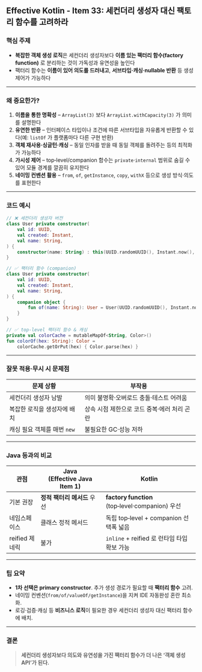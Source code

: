 ## Effective Kotlin - Item 33: 세컨더리 생성자 대신 **팩토리 함수**를 고려하라

### 핵심 주제

- **복잡한 객체 생성 로직**은 세컨더리 생성자보다 **이름 있는 팩터리 함수(factory function)** 로 분리하는 것이 가독성과 유연성을 높인다
- 팩터리 함수는 **이름이 있어 의도를 드러내고**, **서브타입·캐싱·nullable 반환** 등 생성 제어가 가능하다

---

### 왜 중요한가?

1. **이름을 통한 명확성** – `ArrayList(3)` 보다 `ArrayList.withCapacity(3)` 가 의미를 설명한다
2. **유연한 반환** – 인터페이스 타입이나 조건에 따른 서브타입을 자유롭게 반환할 수 있다(예: `listOf` 가 플랫폼마다 다른 구현 반환)
3. **객체 재사용·싱글턴·캐싱** – 동일 인자를 받을 때 동일 객체를 돌려주는 등의 최적화가 가능하다
4. **가시성 제어** – top‑level/companion 함수는 `private`·`internal` 범위로 숨길 수 있어 모듈 경계를 깔끔히 유지한다
5. **네이밍 컨벤션 활용** – `from`, `of`, `getInstance`, `copy`, `withX` 등으로 생성 방식·의도를 표현한다

---

### 코드 예시

```kotlin
// ❌ 세컨더리 생성자 버전
class User private constructor(
    val id: UUID,
    val created: Instant,
    val name: String,
) {
    constructor(name: String) : this(UUID.randomUUID(), Instant.now(), name)
}

// ✅ 팩터리 함수 (companion)
class User private constructor(
    val id: UUID,
    val created: Instant,
    val name: String,
) {
    companion object {
        fun of(name: String): User = User(UUID.randomUUID(), Instant.now(), name)
    }
}

// ✅ top‑level 팩터리 함수 & 캐싱
private val colorCache = mutableMapOf<String, Color>()
fun colorOf(hex: String): Color =
    colorCache.getOrPut(hex) { Color.parse(hex) }
```

---

### 잘못 적용·무시 시 문제점

| 문제 상황                   | 부작용                                      |
| --------------------------- | ------------------------------------------- |
| 세컨더리 생성자 남발        | 의미 불명확·오버로드 충돌·테스트 어려움     |
| 복잡한 로직을 생성자에 배치 | 상속 시점 제한으로 코드 중복·에러 처리 곤란 |
| 캐싱 필요 객체를 매번 `new` | 불필요한 GC·성능 저하                       |

---

### Java 등과의 비교

| 관점           | Java (Effective Java Item 1) | Kotlin                                          |
| -------------- | ---------------------------- | ----------------------------------------------- |
| 기본 권장      | **정적 팩터리 메서드** 우선  | **factory function** (top‑level·companion) 우선 |
| 네임스페이스   | 클래스 정적 메서드           | 독립 top‑level + companion 선택폭 넓음          |
| reified 제네릭 | 불가                         | `inline` + reified 로 런타임 타입 확보 가능     |

---

### 팁 요약

- **1차 선택은 primary constructor**. 추가 생성 경로가 필요할 때 **팩터리 함수** 고려.
- 네이밍 컨벤션(`from/of/valueOf/getInstance`)을 지켜 IDE 자동완성 혼란 최소화.
- 로깅·검증·캐싱 등 **비즈니스 로직**이 필요한 경우 세컨더리 생성자 대신 팩터리 함수에 배치.

---

### 결론

> **세컨더리 생성자보다 의도와 유연성을 가진 팩터리 함수가 더 나은 ‘객체 생성 API’가 된다.**
